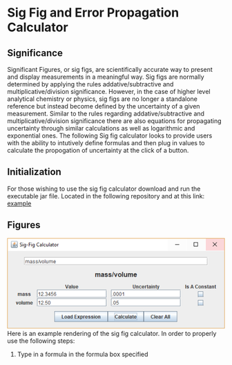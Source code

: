 # Sig Fig and Error Propagation Calculator
## Significance
Significant Figures, or sig figs, are scientifically accurate way to present and display measurements in a meaningful way. Sig figs are normally determined by applying the rules addative/subtractive and multiplicative/division significance. However, in the case of higher level analytical chemistry or physics, sig figs are no longer a standalone reference but instead become defined by the uncertainty of a given measurement. Similar to the rules regarding addative/subtractive and multiplicative/division significance there are also equations for propagating uncertainty through similar calculations as well as logarithmic and exponential ones. The following Sig fig calculator looks to provide users with the ability to intutively define formulas and then plug in values to calculate the propogation of uncertainty at the click of a button.

## Initialization
For those wishing to use the sig fig calculator download and run the executable jar file. Located in the following repository and at this link: [example](https://github.com/Redspecialist/Sig-Fig-Calculator/blob/master/Uncertainty_Calculator.jar "Uncertainty Calculater")


## Figures
![alt text](https://github.com/Redspecialist/Sig-Fig-Calculator/blob/master/SigFigCalculator.PNG)  
Here is an example rendering of the sig fig calculator. In order to properly use the following steps:
1. Type in a formula in the formula box specified
